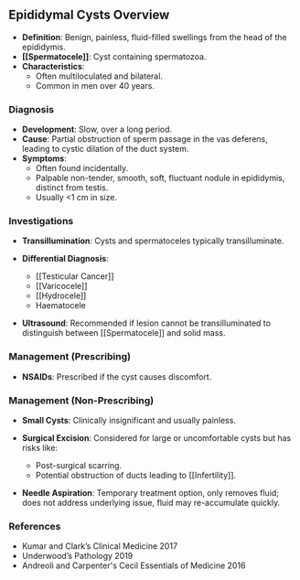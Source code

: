 ## Epididymal Cysts Overview

- **Definition**: Benign, painless, fluid-filled swellings from the head of the epididymis.
- **[[Spermatocele]]**: Cyst containing spermatozoa.
- **Characteristics**:
  - Often multiloculated and bilateral.
  - Common in men over 40 years.

### Diagnosis

- **Development**: Slow, over a long period.
- **Cause**: Partial obstruction of sperm passage in the vas deferens, leading to cystic dilation of the duct system.
- **Symptoms**: 
  - Often found incidentally.
  - Palpable non-tender, smooth, soft, fluctuant nodule in epididymis, distinct from testis.
  - Usually <1 cm in size.

### Investigations

- **Transillumination**: Cysts and spermatoceles typically transilluminate.
- **Differential Diagnosis**: 
  - [[Testicular Cancer]]
  - [[Varicocele]]
  - [[Hydrocele]]
  - Haematocele 

- **Ultrasound**: Recommended if lesion cannot be transilluminated to distinguish between [[Spermatocele]] and solid mass.

### Management (Prescribing)

- **NSAIDs**: Prescribed if the cyst causes discomfort.

### Management (Non-Prescribing)

- **Small Cysts**: Clinically insignificant and usually painless.
- **Surgical Excision**: Considered for large or uncomfortable cysts but has risks like:
  - Post-surgical scarring.
  - Potential obstruction of ducts leading to [[Infertility]].

- **Needle Aspiration**: Temporary treatment option, only removes fluid; does not address underlying issue, fluid may re-accumulate quickly.

### References

- Kumar and Clark’s Clinical Medicine 2017
- Underwood’s Pathology 2019
- Andreoli and Carpenter's Cecil Essentials of Medicine 2016